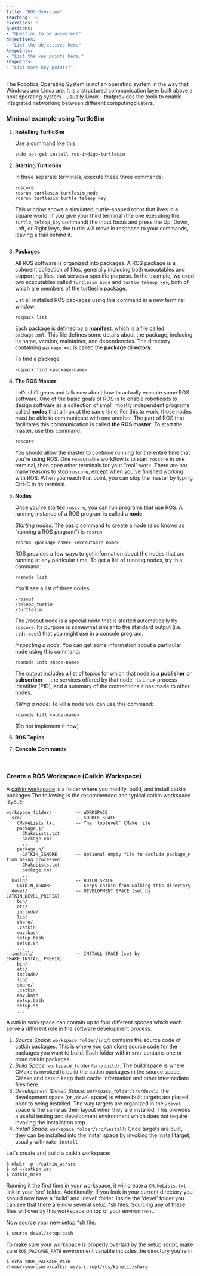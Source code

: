 ```yaml
---
title: "ROS Overview"
teaching: 30
exercises: 0
questions:
- "Question to be answered?"
objectives:
- "List the objectives here"
keypoints:
- "List the key points here."
keypoints:
- "List more key points?"
---
```


The Robotics Operating System is not an operating system in the way that Windows and Linux are. It is a structured communication layer built above a host operating system - usually Linux - thatprovides the tools to enable integrated networking between different computingclusters. 

### Minimal example using TurtleSim

1. **Installing TurtleSim**

   Use a command like this:

   ```
   sudo apt-get install ros-indigo-turtlesim
   ```

2. **Starting TurtleSim** 

   In three separate terminals, execute these three commands:

   ```
   roscore
   rosrun turtlesim turtlesim_node
   rosrun turtlesim turtle_teleop_key
   ```

   This window shows a simulated, turtle-shaped robot that lives in a square world. If you give your third terminal (the one executing the `turtle_teleop_key` command) the input focus and press the Up, Down, Left, or Right keys, the turtle will move in response to your commands, leaving a trail behind it.

   ![]()

3. **Packages**

   All ROS software is organized into packages. A ROS package is a coherent collection of files,
   generally including both executables and supporting files, that serves a specific purpose.
   In the example, we used two executables called `turtlesim_node` and `turtle_teleop_key`,
   both of which are members of the turtlesim package.

   List all installed ROS packages using this command in a new terminal window:

   ```
   rospack list
   ```

   Each package is defined by a **manifest**, which is a file called `package.xml`. This file
   defines some details about the package, including its name, version, maintainer, and dependencies.
   The directory containing `package.xml` is called the **package directory**. 

   To find a package:

   ```
   rospack find <package-name>
   ```

4. **The ROS Master**

   Let’s shift gears and talk now about how to actually execute some ROS software. One of the basic goals of ROS is to enable roboticists to design software as a collection of small, mostly independent programs called **nodes** that all run at the same time. For this to work, those nodes must be able to communicate with one another. The part of ROS that facilitates this communication is called **the ROS master**. To start the master, use this command:

   ```
   roscore
   ```

    You should allow the master to continue running for the entire time that you’re using
   ROS. One reasonable workflow is to start `roscore` in one terminal, then open other terminals
   for your “real” work. There are not many reasons to stop `roscore`, except when you’ve
   finished working with ROS. When you reach that point, you can stop the master by typing
   Ctrl-C in its terminal.

5. **Nodes**

   Once you’ve started `roscore`, you can run programs that use ROS. A running instance of a
   ROS program is called a **node**.

   *Starting nodes*: The basic command to create a node (also known as “running a ROS program”)
   is `rosrun`

   ```
   rosrun <package-name> <executable-name>
   ```

   ROS provides a few ways to get information about the nodes that are running at any particular time. To get a list of running nodes, try this command:

   ```
   rosnode list
   ```

   You’ll see a list of three nodes:

   ```
   /rosout
   /teleop_turtle
   /turtlesim
   ```

   The /rosout node is a special node that is started automatically by `roscore`. Its purpose is somewhat similar to the standard output (i.e. `std::cout`) that you might use in a console program.

   *Inspecting a node*: You can get some information about a particular node using this command:

   ```
   rosnode info <node-name>
   ```

   The output includes a list of topics for which that node is a **publisher** or **subscriber** -- the services offered by that node, its Linux process identifier (PID), and a summary of the connections it has made to other nodes.

   *Killing a node*: To kill a node you can use this command:

   ```
   rosnode kill <node-name>
   ```

   (Do not implement it now)

6. **ROS Topics**

7. **Console Commands**

   ​

### Create a ROS Workspace (Catkin Workspace)

A [catkin workspace](http://wiki.ros.org/catkin/workspaces#Catkin_Workspaces) is a folder where you modify, build, and install catkin packages.The following is the recommended and typical catkin workspace layout:

```
workspace_folder/         -- WORKSPACE
  src/                    -- SOURCE SPACE
    CMakeLists.txt        -- The 'toplevel' CMake file
    package_1/
      CMakeLists.txt
      package.xml
      ...
    package_n/
      CATKIN_IGNORE       -- Optional empty file to exclude package_n from being processed
      CMakeLists.txt
      package.xml
      ...
  build/                  -- BUILD SPACE
    CATKIN_IGNORE         -- Keeps catkin from walking this directory
  devel/                  -- DEVELOPMENT SPACE (set by CATKIN_DEVEL_PREFIX)
    bin/
    etc/
    include/
    lib/
    share/
    .catkin
    env.bash
    setup.bash
    setup.sh
    ...
  install/                -- INSTALL SPACE (set by CMAKE_INSTALL_PREFIX)
    bin/
    etc/
    include/
    lib/
    share/
    .catkin 
    env.bash
    setup.bash
    setup.sh
    ...
```

A catkin workspace can contain up to four different *spaces* which each serve a different role in the software development process.

1. *Source Space:* `workspace_folder/src/`: contains the source code of catkin packages.  This is where you can clone source code for the packages you want to build. Each folder within `src/` contains one or more catkin packages.
2. *Build Space:*  `workspace_folder/src/build/`: The build space is where CMake is invoked to build the catkin packages in the source space. CMake and catkin keep their cache information and other intermediate files here.
3. *Development (Devel) Space:* `workspace_folder/src/devel`: The development space (or `/devel` space) is where built targets are placed prior to being installed. The way targets are organized in the `/devel` space is the same as their layout when they are installed. This provides a useful testing and development environment which does not require invoking the installation step. 
4. *Install Space:* `workspace_folder/src/install`: Once targets are built, they can be installed into the install space by invoking the install target, usually with `make install`

Let's create and build a catkin workspace:

```
$ mkdir -p ~/catkin_ws/src
$ cd ~/catkin_ws/
$ catkin_make
```

Running it the first time in your workspace, it will create a `CMakeLists.txt` link in your 'src' folder. Additionally, if you look in your current directory you should now have a 'build' and 'devel' folder. Inside the 'devel' folder you can see that there are now several setup.*sh files. Sourcing any of these files will overlay this workspace on top of your environment. 

Now source your new setup.*sh file:

```
$ source devel/setup.bash
```

To make sure your workspace is properly overlaid by the setup script, make sure `ROS_PACKAGE_PATH` environment variable includes the directory you're in.

```
$ echo $ROS_PACKAGE_PATH
/home/<youruser>/catkin_ws/src:/opt/ros/kinetic/share
```



